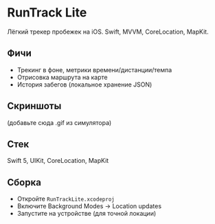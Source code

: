 
# RunTrack Lite
Лёгкий трекер пробежек на iOS. Swift, MVVM, CoreLocation, MapKit.


## Фичи
- Трекинг в фоне, метрики времени/дистанции/темпа
- Отрисовка маршрута на карте
- История забегов (локальное хранение JSON)


## Скриншоты
(добавьте сюда .gif из симулятора)


## Стек
Swift 5, UIKit, CoreLocation, MapKit


## Сборка
- Откройте `RunTrackLite.xcodeproj`
- Включите Background Modes → Location updates
- Запустите на устройстве (для точной локации)
